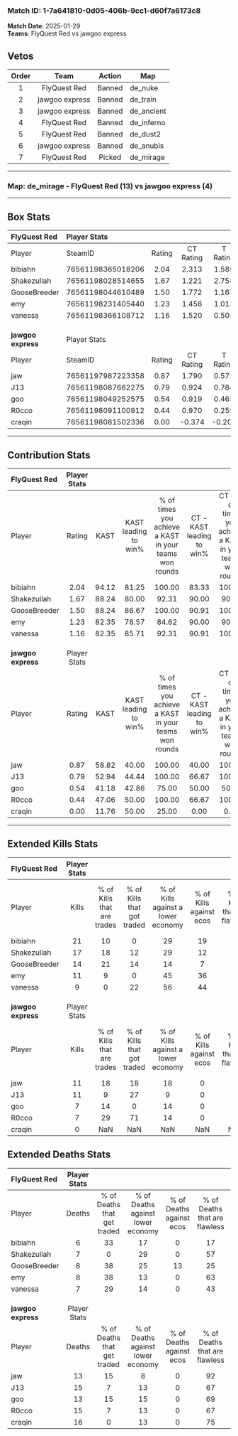 ### Match ID: 1-7a641810-0d05-406b-9cc1-d60f7a6173c8  
**Match Date**: 2025-01-29  
**Teams**: FlyQuest Red vs jawgoo express  

## Vetos  

| Order | Team | Action | Map |
| :---: | :--: | :----: | --- |
| 1 | FlyQuest Red | Banned | de_nuke |
| 2 | jawgoo express | Banned | de_train |
| 3 | jawgoo express | Banned | de_ancient |
| 4 | FlyQuest Red | Banned | de_inferno |
| 5 | FlyQuest Red | Banned | de_dust2 |
| 6 | jawgoo express | Banned | de_anubis |
| 7 | FlyQuest Red | Picked | de_mirage |

---  

### **Map**: de_mirage - FlyQuest Red (13) vs jawgoo express (4)  
---  

## Box Stats  

| **FlyQuest Red**   | Player Stats      |        |           |          |       |       |       |         |        |      |     |
| :- | :- | :-: | :-: | :-: | :-: | :-: | :-: | :-: | :-: | :-: | :-: |
| Player             | SteamID           | Rating | CT Rating | T Rating | KAST  |  ADR  | Kills | Assists | Deaths | K/D  | HS% |
| bibiahn            | 76561198365018206 |  2.04  |   2.313   |  1.589   | 94.12 | 120.3 |  21   |    4    |   6    | 3.50 | 47  |
| Shakezullah        | 76561198028514655 |  1.67  |   1.221   |  2.758   | 88.24 | 93.4  |  17   |    4    |   7    | 2.43 | 41  |
| GooseBreeder       | 76561198044610489 |  1.50  |   1.772   |  1.167   | 88.24 | 90.5  |  14   |    7    |   8    | 1.75 | 42  |
| emy                | 76561198231405440 |  1.23  |   1.456   |  1.013   | 82.35 | 75.2  |  11   |    3    |   8    | 1.38 | 18  |
| vanessa            | 76561198366108712 |  1.16  |   1.520   |  0.505   | 82.35 | 71.3  |   9   |    5    |   7    | 1.29 | 66  |
|                    |                   |        |           |          |       |       |       |         |        |      |     |
|                    |                   |        |           |          |       |       |       |         |        |      |     |
|                    |                   |        |           |          |       |       |       |         |        |      |     |
| **jawgoo express** | Player Stats      |        |           |          |       |       |       |         |        |      |     |
| Player             | SteamID           | Rating | CT Rating | T Rating | KAST  |  ADR  | Kills | Assists | Deaths | K/D  | HS% |
| jaw                | 76561197987223358 |  0.87  |   1.790   |  0.571   | 58.82 | 66.5  |  11   |    2    |   13   | 0.85 | 81  |
| J13                | 76561198087662275 |  0.79  |   0.924   |  0.784   | 52.94 | 76.2  |  11   |    2    |   15   | 0.73 | 72  |
| goo                | 76561198049252575 |  0.54  |   0.919   |  0.465   | 41.18 | 64.9  |   7   |    3    |   13   | 0.54 | 42  |
| R0cco              | 76561198091100912 |  0.44  |   0.970   |  0.259   | 47.06 | 42.0  |   7   |    2    |   15   | 0.47 | 71  |
| craqin             | 76561198081502336 |  0.00  |  -0.374   |  -0.206  | 11.76 | 24.1  |   0   |    1    |   16   | 0.00 |  0  |
---  

## Contribution Stats  

| **FlyQuest Red**   | Player Stats |       |                      |                                                        |                           |                                                             |                          |                                                            |
| :- | :-: | :-: | :-: | :-: | :-: | :-: | :-: | :-: |
| Player             |    Rating    | KAST  | KAST leading to win% | % of times you achieve a KAST in your teams won rounds | CT - KAST leading to win% | CT - % of times you achieve a KAST in your teams won rounds | T - KAST leading to win% | T - % of times you achieve a KAST in your teams won rounds |
| bibiahn            |     2.04     | 94.12 |        81.25         |                         100.00                         |           83.33           |                           100.00                            |          75.00           |                           100.00                           |
| Shakezullah        |     1.67     | 88.24 |        80.00         |                         92.31                          |           90.00           |                            90.00                            |          60.00           |                           100.00                           |
| GooseBreeder       |     1.50     | 88.24 |        86.67         |                         100.00                         |           90.91           |                           100.00                            |          75.00           |                           100.00                           |
| emy                |     1.23     | 82.35 |        78.57         |                         84.62                          |           90.00           |                            90.00                            |          50.00           |                           66.67                            |
| vanessa            |     1.16     | 82.35 |        85.71         |                         92.31                          |           90.91           |                           100.00                            |          66.67           |                           66.67                            |
|                    |              |       |                      |                                                        |                           |                                                             |                          |                                                            |
|                    |              |       |                      |                                                        |                           |                                                             |                          |                                                            |
|                    |              |       |                      |                                                        |                           |                                                             |                          |                                                            |
| **jawgoo express** | Player Stats |       |                      |                                                        |                           |                                                             |                          |                                                            |
| Player             |    Rating    | KAST  | KAST leading to win% | % of times you achieve a KAST in your teams won rounds | CT - KAST leading to win% | CT - % of times you achieve a KAST in your teams won rounds | T - KAST leading to win% | T - % of times you achieve a KAST in your teams won rounds |
| jaw                |     0.87     | 58.82 |        40.00         |                         100.00                         |           40.00           |                           100.00                            |          40.00           |                           100.00                           |
| J13                |     0.79     | 52.94 |        44.44         |                         100.00                         |           66.67           |                           100.00                            |          33.33           |                           100.00                           |
| goo                |     0.54     | 41.18 |        42.86         |                         75.00                          |           50.00           |                            50.00                            |          40.00           |                           100.00                           |
| R0cco              |     0.44     | 47.06 |        50.00         |                         100.00                         |           66.67           |                           100.00                            |          40.00           |                           100.00                           |
| craqin             |     0.00     | 11.76 |        50.00         |                         25.00                          |           0.00            |                            0.00                             |          50.00           |                           50.00                            |
---  

## Extended Kills Stats  

| **FlyQuest Red**   | Player Stats |                            |                            |                                    |                         |                              |                                 |                                       |                    |           |
| :- | :-: | :-: | :-: | :-: | :-: | :-: | :-: | :-: | :-: | :-: |
| Player             |    Kills     | % of Kills that are trades | % of Kills that got traded | % of Kills against a lower economy | % of Kills against ecos | % of Kills that are flawless | % of Kills that are close duels | % of Kills that are assisted by flash | Pistol Round Kills | AWP Kills |
| bibiahn            |      21      |             10             |             0              |                 29                 |           19            |              86              |                0                |                  10                   |         3          |     0     |
| Shakezullah        |      17      |             18             |             12             |                 29                 |           12            |              71              |                0                |                   0                   |         4          |     1     |
| GooseBreeder       |      14      |             21             |             14             |                 14                 |            7            |              71              |                0                |                   7                   |         1          |     0     |
| emy                |      11      |             9              |             0              |                 45                 |           36            |              73              |                0                |                   9                   |         1          |     7     |
| vanessa            |      9       |             0              |             22             |                 56                 |           44            |              56              |               22                |                  11                   |         0          |     1     |
|                    |              |                            |                            |                                    |                         |                              |                                 |                                       |                    |           |
|                    |              |                            |                            |                                    |                         |                              |                                 |                                       |                    |           |
|                    |              |                            |                            |                                    |                         |                              |                                 |                                       |                    |           |
| **jawgoo express** | Player Stats |                            |                            |                                    |                         |                              |                                 |                                       |                    |           |
| Player             |    Kills     | % of Kills that are trades | % of Kills that got traded | % of Kills against a lower economy | % of Kills against ecos | % of Kills that are flawless | % of Kills that are close duels | % of Kills that are assisted by flash | Pistol Round Kills | AWP Kills |
| jaw                |      11      |             18             |             18             |                 18                 |            0            |              36              |               27                |                   0                   |         2          |     0     |
| J13                |      11      |             9              |             27             |                 9                  |            0            |              9               |                0                |                   0                   |         1          |     2     |
| goo                |      7       |             14             |             0              |                 14                 |            0            |              57              |               14                |                  14                   |         0          |     0     |
| R0cco              |      7       |             29             |             71             |                 14                 |            0            |              86              |               14                |                   0                   |         2          |     0     |
| craqin             |      0       |            NaN             |            NaN             |                NaN                 |           NaN           |             NaN              |               NaN               |                  NaN                  |        null        |   null    |
## Extended Deaths Stats  

| **FlyQuest Red**   | Player Stats |                             |                                   |                          |                               |                            |                           |               |
| :- | :-: | :-: | :-: | :-: | :-: | :-: | :-: | :-: |
| Player             |    Deaths    | % of Deaths that get traded | % of Deaths against lower economy | % of Deaths against ecos | % of Deaths that are flawless | % of Deaths that are close | % of Deaths while blinded | Deaths to AWP |
| bibiahn            |      6       |             33              |                17                 |            0             |              17               |             50             |             0             |       0       |
| Shakezullah        |      7       |              0              |                29                 |            0             |              57               |             0              |            14             |       1       |
| GooseBreeder       |      8       |             38              |                25                 |            13            |              25               |             0              |             0             |       0       |
| emy                |      8       |             38              |                13                 |            0             |              63               |             13             |             0             |       1       |
| vanessa            |      7       |             29              |                14                 |            0             |              43               |             14             |             0             |       0       |
|                    |              |                             |                                   |                          |                               |                            |                           |               |
|                    |              |                             |                                   |                          |                               |                            |                           |               |
|                    |              |                             |                                   |                          |                               |                            |                           |               |
| **jawgoo express** | Player Stats |                             |                                   |                          |                               |                            |                           |               |
| Player             |    Deaths    | % of Deaths that get traded | % of Deaths against lower economy | % of Deaths against ecos | % of Deaths that are flawless | % of Deaths that are close | % of Deaths while blinded | Deaths to AWP |
| jaw                |      13      |             15              |                 8                 |            0             |              92               |             0              |            15             |       1       |
| J13                |      15      |              7              |                13                 |            0             |              67               |             0              |             0             |       3       |
| goo                |      13      |             15              |                15                 |            0             |              69               |             8              |             0             |       1       |
| R0cco              |      15      |              7              |                13                 |            0             |              67               |             0              |            13             |       1       |
| craqin             |      16      |              0              |                13                 |            0             |              75               |             6              |             6             |       3       |

